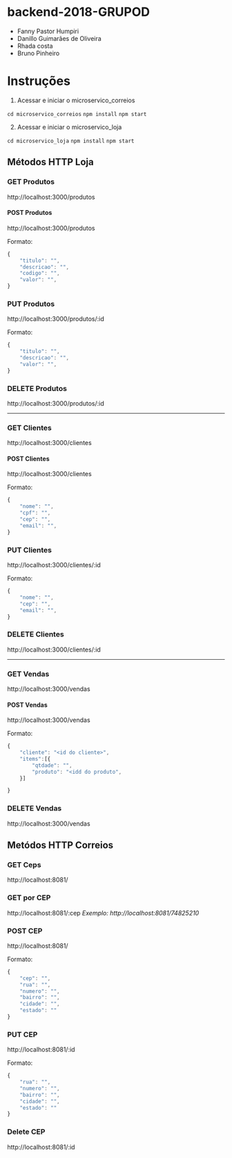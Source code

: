 # backend-2018-GRUPOD

- Fanny Pastor Humpiri
- Danillo Guimarães de Oliveira
- Rhada costa
- Bruno Pinheiro

# Instruções

1. Acessar e iniciar o microservico_correios

`cd microservico_correios`
`npm install`
`npm start`

2. Acessar e iniciar o microservico_loja

`cd microservico_loja`
`npm install`
`npm start`

## Métodos HTTP Loja

### GET Produtos
http://localhost:3000/produtos

#### POST Produtos
http://localhost:3000/produtos

Formato:

```javascript
{
	"titulo": "",
	"descricao": "",
	"codigo": "",
	"valor": "",
}
```

### PUT Produtos
http://localhost:3000/produtos/:id

Formato:

```javascript
{
	"titulo": "",
	"descricao": "",
	"valor": "",
}
```

### DELETE Produtos
http://localhost:3000/produtos/:id

---

### GET Clientes
http://localhost:3000/clientes

#### POST Clientes
http://localhost:3000/clientes

Formato:

```javascript
{
	"nome": "",
	"cpf": "",
	"cep": "",
	"email": "",
}
```

### PUT Clientes
http://localhost:3000/clientes/:id

Formato:

```javascript
{
	"nome": "",
	"cep": "",
	"email": "",
}
```

### DELETE Clientes
http://localhost:3000/clientes/:id

---

### GET Vendas
http://localhost:3000/vendas

#### POST Vendas
http://localhost:3000/vendas

Formato:

```javascript
{
	"cliente": "<id do cliente>",
	"items":[{
		"qtdade": "",
		"produto": "<idd do produto",
	}]

}
```

### DELETE Vendas
http://localhost:3000/vendas

## Metódos HTTP Correios

### GET Ceps
http://localhost:8081/

### GET por CEP
http://localhost:8081/:cep
_Exemplo: http://localhost:8081/74825210_

### POST CEP
http://localhost:8081/

Formato:

```javascript
{
	"cep": "",
	"rua": "",
	"numero": "",
	"bairro": "",
	"cidade": "",
	"estado": ""
}
```

### PUT CEP
http://localhost:8081/:id

Formato:

```javascript
{
	"rua": "",
	"numero": "",
	"bairro": "",
	"cidade": "",
	"estado": ""
}
```

### Delete CEP
http://localhost:8081/:id
